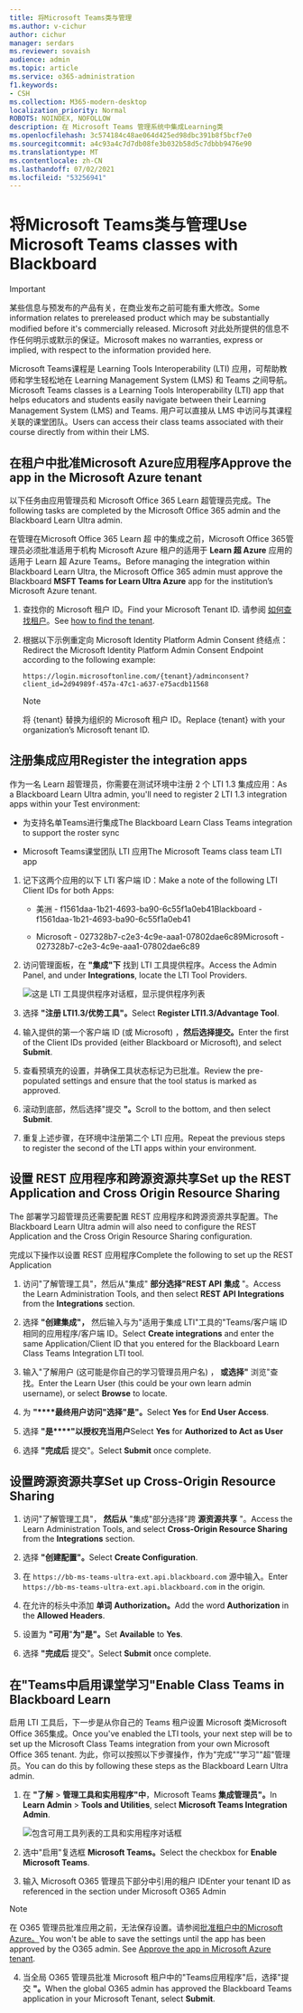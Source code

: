 ```yaml
---
title: 将Microsoft Teams类与管理
ms.author: v-cichur
author: cichur
manager: serdars
ms.reviewer: sovaish
audience: admin
ms.topic: article
ms.service: o365-administration
f1.keywords:
- CSH
ms.collection: M365-modern-desktop
localization_priority: Normal
ROBOTS: NOINDEX, NOFOLLOW
description: 在 Microsoft Teams 管理系统中集成Learning类
ms.openlocfilehash: 3c574184c48ae064d425ed98dbc391b8f5bcf7e0
ms.sourcegitcommit: a4c93a4c7d7db08fe3b032b58d5c7dbbb9476e90
ms.translationtype: MT
ms.contentlocale: zh-CN
ms.lasthandoff: 07/02/2021
ms.locfileid: "53256941"
---
```

# <a name="use-microsoft-teams-classes-with-blackboard"></a><span data-ttu-id="fed3b-103">将Microsoft Teams类与管理</span><span class="sxs-lookup"><span data-stu-id="fed3b-103">Use Microsoft Teams classes with Blackboard</span></span>

> [!IMPORTANT]
> <span data-ttu-id="fed3b-104">某些信息与预发布的产品有关，在商业发布之前可能有重大修改。</span><span class="sxs-lookup"><span data-stu-id="fed3b-104">Some information relates to prereleased product which may be substantially modified before it's commercially released.</span></span> <span data-ttu-id="fed3b-105">Microsoft 对此处所提供的信息不作任何明示或默示的保证。</span><span class="sxs-lookup"><span data-stu-id="fed3b-105">Microsoft makes no warranties, express or implied, with respect to the information provided here.</span></span>

<span data-ttu-id="fed3b-106">Microsoft Teams课程是 Learning Tools Interoperability (LTI) 应用，可帮助教师和学生轻松地在 Learning Management System (LMS) 和 Teams 之间导航。</span><span class="sxs-lookup"><span data-stu-id="fed3b-106">Microsoft Teams classes is a Learning Tools Interoperability (LTI) app that helps educators and students easily navigate between their Learning Management System (LMS) and Teams.</span></span> <span data-ttu-id="fed3b-107">用户可以直接从 LMS 中访问与其课程关联的课堂团队。</span><span class="sxs-lookup"><span data-stu-id="fed3b-107">Users can access their class teams associated with their course directly from within their LMS.</span></span>

## <a name="approve-the-app-in-the-microsoft-azure-tenant"></a><span data-ttu-id="fed3b-108">在租户中批准Microsoft Azure应用程序</span><span class="sxs-lookup"><span data-stu-id="fed3b-108">Approve the app in the Microsoft Azure tenant</span></span>

<span data-ttu-id="fed3b-109">以下任务由应用管理员和 Microsoft Office 365 Learn 超管理员完成。</span><span class="sxs-lookup"><span data-stu-id="fed3b-109">The following tasks are completed by the Microsoft Office 365 admin and the Blackboard Learn Ultra admin.</span></span>

<span data-ttu-id="fed3b-110">在管理在Microsoft Office 365 Learn 超 中的集成之前，Microsoft Office 365管理员必须批准适用于机构 Microsoft Azure 租户的适用于 **Learn 超 Azure** 应用的适用于 Learn 超 Azure Teams。</span><span class="sxs-lookup"><span data-stu-id="fed3b-110">Before managing the integration within Blackboard Learn Ultra, the Microsoft Office 365 admin must approve the Blackboard **MSFT Teams for Learn Ultra Azure** app for the institution’s Microsoft Azure tenant.</span></span>

1. <span data-ttu-id="fed3b-111">查找你的 Microsoft 租户 ID。</span><span class="sxs-lookup"><span data-stu-id="fed3b-111">Find your Microsoft Tenant ID.</span></span> <span data-ttu-id="fed3b-112">请参阅 [如何查找租户](/azure/active-directory/fundamentals/active-directory-how-to-find-tenant)。</span><span class="sxs-lookup"><span data-stu-id="fed3b-112">See [how to find the tenant](/azure/active-directory/fundamentals/active-directory-how-to-find-tenant).</span></span>

2. <span data-ttu-id="fed3b-113">根据以下示例重定向 Microsoft Identity Platform Admin Consent 终结点：</span><span class="sxs-lookup"><span data-stu-id="fed3b-113">Redirect the Microsoft Identity Platform Admin Consent Endpoint according to the following example:</span></span>

   `https://login.microsoftonline.com/{tenant}/adminconsent?client_id=2d94989f-457a-47c1-a637-e75acdb11568`

   > [!NOTE]
   > <span data-ttu-id="fed3b-114">将 {tenant} 替换为组织的 Microsoft 租户 ID。</span><span class="sxs-lookup"><span data-stu-id="fed3b-114">Replace {tenant} with your organization’s Microsoft tenant ID.</span></span>

## <a name="register-the-integration-apps"></a><span data-ttu-id="fed3b-115">注册集成应用</span><span class="sxs-lookup"><span data-stu-id="fed3b-115">Register the integration apps</span></span>

<span data-ttu-id="fed3b-116">作为一名 Learn 超管理员，你需要在测试环境中注册 2 个 LTI 1.3 集成应用：</span><span class="sxs-lookup"><span data-stu-id="fed3b-116">As a Blackboard Learn Ultra admin, you'll need to register 2 LTI 1.3 integration apps within your Test environment:</span></span>

- <span data-ttu-id="fed3b-117">为支持名单Teams进行集成</span><span class="sxs-lookup"><span data-stu-id="fed3b-117">The Blackboard Learn Class Teams integration to support the roster sync</span></span>

- <span data-ttu-id="fed3b-118">Microsoft Teams课堂团队 LTI 应用</span><span class="sxs-lookup"><span data-stu-id="fed3b-118">The Microsoft Teams class team LTI app</span></span>

1. <span data-ttu-id="fed3b-119">记下这两个应用的以下 LTI 客户端 ID：</span><span class="sxs-lookup"><span data-stu-id="fed3b-119">Make a note of the following LTI Client IDs for both Apps:</span></span>

    - <span data-ttu-id="fed3b-120">美洲 - f1561daa-1b21-4693-ba90-6c55f1a0eb41</span><span class="sxs-lookup"><span data-stu-id="fed3b-120">Blackboard - f1561daa-1b21-4693-ba90-6c55f1a0eb41</span></span>

    - <span data-ttu-id="fed3b-121">Microsoft - 027328b7-c2e3-4c9e-aaa1-07802dae6c89</span><span class="sxs-lookup"><span data-stu-id="fed3b-121">Microsoft - 027328b7-c2e3-4c9e-aaa1-07802dae6c89</span></span>

2. <span data-ttu-id="fed3b-122">访问管理面板，在 **"集成"下** 找到 LTI 工具提供程序。</span><span class="sxs-lookup"><span data-stu-id="fed3b-122">Access the Admin Panel, and under **Integrations**, locate the LTI Tool Providers.</span></span>

   ![这是 LTI 工具提供程序对话框，显示提供程序列表](../media/lti-media/lti-tool-providers.png)

3. <span data-ttu-id="fed3b-124">选择 **"注册 LTI1.3/优势工具"。**</span><span class="sxs-lookup"><span data-stu-id="fed3b-124">Select **Register LTI1.3/Advantage Tool**.</span></span>

4. <span data-ttu-id="fed3b-125">输入提供的第一个客户端 ID (或 Microsoft) ，**然后选择提交。**</span><span class="sxs-lookup"><span data-stu-id="fed3b-125">Enter the first of the Client IDs provided (either Blackboard or Microsoft), and select **Submit**.</span></span>

5. <span data-ttu-id="fed3b-126">查看预填充的设置，并确保工具状态标记为已批准。</span><span class="sxs-lookup"><span data-stu-id="fed3b-126">Review the pre-populated settings and ensure that the tool status is marked as approved.</span></span>

6. <span data-ttu-id="fed3b-127">滚动到底部，然后选择"提交 **"。**</span><span class="sxs-lookup"><span data-stu-id="fed3b-127">Scroll to the bottom, and then select **Submit**.</span></span>

7. <span data-ttu-id="fed3b-128">重复上述步骤，在环境中注册第二个 LTI 应用。</span><span class="sxs-lookup"><span data-stu-id="fed3b-128">Repeat the previous steps to register the second of the LTI apps within your environment.</span></span>

## <a name="set-up-the-rest-application-and-cross-origin-resource-sharing"></a><span data-ttu-id="fed3b-129">设置 REST 应用程序和跨源资源共享</span><span class="sxs-lookup"><span data-stu-id="fed3b-129">Set up the REST Application and Cross Origin Resource Sharing</span></span>

<span data-ttu-id="fed3b-130">The 部署学习超管理员还需要配置 REST 应用程序和跨源资源共享配置。</span><span class="sxs-lookup"><span data-stu-id="fed3b-130">The Blackboard Learn Ultra admin will also need to configure the REST Application and the Cross Origin Resource Sharing configuration.</span></span>

<span data-ttu-id="fed3b-131">完成以下操作以设置 REST 应用程序</span><span class="sxs-lookup"><span data-stu-id="fed3b-131">Complete the following to set up the REST Application</span></span>

1. <span data-ttu-id="fed3b-132">访问"了解管理工具"，然后从"集成" **部分选择"REST API** **集成** "。</span><span class="sxs-lookup"><span data-stu-id="fed3b-132">Access the Learn Administration Tools, and then select **REST API Integrations** from the **Integrations** section.</span></span>

2. <span data-ttu-id="fed3b-133">选择 **"创建集成"，** 然后输入与为"适用于集成 LTI"工具的"Teams/客户端 ID 相同的应用程序/客户端 ID。</span><span class="sxs-lookup"><span data-stu-id="fed3b-133">Select **Create integrations** and enter the same Application/Client ID that you entered for the Blackboard Learn Class Teams Integration LTI tool.</span></span>

3. <span data-ttu-id="fed3b-134">输入"了解用户 (这可能是你自己的学习管理员用户名) ， **或选择"** 浏览"查找。</span><span class="sxs-lookup"><span data-stu-id="fed3b-134">Enter the Learn User (this could be your own learn admin username), or select **Browse** to locate.</span></span>

4. <span data-ttu-id="fed3b-135">为 **"\*\*\*\*最终用户访问"选择"是"。**</span><span class="sxs-lookup"><span data-stu-id="fed3b-135">Select **Yes** for **End User Access**.</span></span>

5. <span data-ttu-id="fed3b-136">选择 **"是\*\*\*\*"以授权充当用户**</span><span class="sxs-lookup"><span data-stu-id="fed3b-136">Select **Yes** for **Authorized to Act as User**</span></span>

6. <span data-ttu-id="fed3b-137">选择 **"完成后** 提交"。</span><span class="sxs-lookup"><span data-stu-id="fed3b-137">Select **Submit** once complete.</span></span>

## <a name="set-up-cross-origin-resource-sharing"></a><span data-ttu-id="fed3b-138">设置跨源资源共享</span><span class="sxs-lookup"><span data-stu-id="fed3b-138">Set up Cross-Origin Resource Sharing</span></span>

1. <span data-ttu-id="fed3b-139">访问"了解管理工具"， **然后从** "集成"部分选择"跨 **源资源共享** "。</span><span class="sxs-lookup"><span data-stu-id="fed3b-139">Access the Learn Administration Tools, and select **Cross-Origin Resource Sharing** from the **Integrations** section.</span></span>

2. <span data-ttu-id="fed3b-140">选择 **"创建配置"。**</span><span class="sxs-lookup"><span data-stu-id="fed3b-140">Select **Create Configuration**.</span></span>

3. <span data-ttu-id="fed3b-141">在 `https://bb-ms-teams-ultra-ext.api.blackboard.com` 源中输入。</span><span class="sxs-lookup"><span data-stu-id="fed3b-141">Enter `https://bb-ms-teams-ultra-ext.api.blackboard.com` in the origin.</span></span>

4. <span data-ttu-id="fed3b-142">在允许的标头中添加 **单词** **Authorization。**</span><span class="sxs-lookup"><span data-stu-id="fed3b-142">Add the word **Authorization** in the **Allowed Headers**.</span></span>

5. <span data-ttu-id="fed3b-143">设置为 **"可用**"**为"是"。**</span><span class="sxs-lookup"><span data-stu-id="fed3b-143">Set **Available** to **Yes**.</span></span>

6. <span data-ttu-id="fed3b-144">选择 **"完成后** 提交"。</span><span class="sxs-lookup"><span data-stu-id="fed3b-144">Select **Submit** once complete.</span></span>

## <a name="enable-class-teams-in-blackboard-learn"></a><span data-ttu-id="fed3b-145">在"Teams中启用课堂学习"</span><span class="sxs-lookup"><span data-stu-id="fed3b-145">Enable Class Teams in Blackboard Learn</span></span>

<span data-ttu-id="fed3b-146">启用 LTI 工具后，下一步是从你自己的 Teams 租户设置 Microsoft 类Microsoft Office 365集成。</span><span class="sxs-lookup"><span data-stu-id="fed3b-146">Once you've enabled the LTI tools, your next step will be to set up the Microsoft Class Teams integration from your own Microsoft Office 365 tenant.</span></span> <span data-ttu-id="fed3b-147">为此，你可以按照以下步骤操作，作为"完成""学习""超"管理员。</span><span class="sxs-lookup"><span data-stu-id="fed3b-147">You can do this by following these steps as the Blackboard Learn Ultra admin.</span></span>

1. <span data-ttu-id="fed3b-148">在 **"了解**  >  **管理工具和实用程序"中**，Microsoft Teams **集成管理员"。**</span><span class="sxs-lookup"><span data-stu-id="fed3b-148">In **Learn Admin** > **Tools and Utilities**, select **Microsoft Teams Integration Admin**.</span></span>

   ![包含可用工具列表的工具和实用程序对话框](../media/lti-media/tools-utilities.png)

2. <span data-ttu-id="fed3b-150">选中"启用"复选框 **Microsoft Teams。**</span><span class="sxs-lookup"><span data-stu-id="fed3b-150">Select the checkbox for **Enable Microsoft Teams**.</span></span>

3. <span data-ttu-id="fed3b-151">输入 Microsoft O365 管理员下部分中引用的租户 ID</span><span class="sxs-lookup"><span data-stu-id="fed3b-151">Enter your tenant ID as referenced in the section under Microsoft O365 Admin</span></span>

 > [!NOTE]
 > <span data-ttu-id="fed3b-152">在 O365 管理员批准应用之前，无法保存设置。请参阅[批准租户中的Microsoft Azure。](#approve-the-app-in-the-microsoft-azure-tenant)</span><span class="sxs-lookup"><span data-stu-id="fed3b-152">You won't be able to save the settings until the app has been approved by the O365 admin. See [Approve the app in Microsoft Azure tenant](#approve-the-app-in-the-microsoft-azure-tenant).</span></span>

4. <span data-ttu-id="fed3b-153">当全局 O365 管理员批准 Microsoft 租户中的"Teams应用程序"后，选择"提交 **"。**</span><span class="sxs-lookup"><span data-stu-id="fed3b-153">When the global O365 admin has approved the Blackboard Teams application in your Microsoft Tenant, select **Submit**.</span></span>
